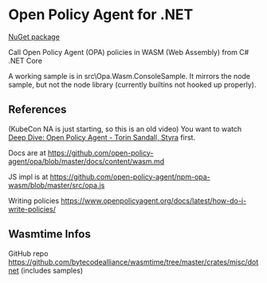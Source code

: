 # Open Policy Agent for .NET

[NuGet package](https://www.nuget.org/packages/Opa.Wasm/)

Call Open Policy Agent (OPA) policies in WASM (Web Assembly) from C# .NET Core

A working sample is in src\Opa.Wasm.ConsoleSample. It mirrors the node sample, but not the node library (currently builtins not hooked up properly).

## References

(KubeCon NA is just starting, so this is an old video) You want to watch [Deep Dive: Open Policy Agent - Torin Sandall, Styra](https://www.youtube.com/watch?v=Vdy26oA3py8) first.

Docs are at https://github.com/open-policy-agent/opa/blob/master/docs/content/wasm.md

JS impl is at https://github.com/open-policy-agent/npm-opa-wasm/blob/master/src/opa.js

Writing policies https://www.openpolicyagent.org/docs/latest/how-do-i-write-policies/

## Wasmtime Infos

GitHub repo https://github.com/bytecodealliance/wasmtime/tree/master/crates/misc/dotnet (includes samples)
